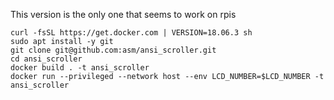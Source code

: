 This version is the only one that seems to work on rpis

```
curl -fsSL https://get.docker.com | VERSION=18.06.3 sh
sudo apt install -y git
git clone git@github.com:asm/ansi_scroller.git
cd ansi_scroller
docker build . -t ansi_scroller
docker run --privileged --network host --env LCD_NUMBER=$LCD_NUMBER -t ansi_scroller
```
